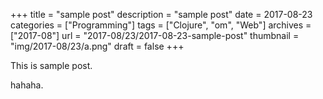 +++
title = "sample post"
description = "sample post"
date = 2017-08-23
categories = ["Programming"]
tags = ["Clojure", "om", "Web"]
archives = ["2017-08"]
url = "2017-08/23/2017-08-23-sample-post"
thumbnail = "img/2017-08/23/a.png"
draft = false
+++

This is sample post.

<!--more-->

hahaha.

